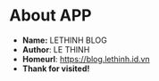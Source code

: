 # About APP

- **Name:** LETHINH BLOG
- **Author**: LE THINH
- **Homeurl**: https://blog.lethinh.id.vn
- **Thank for visited!**
